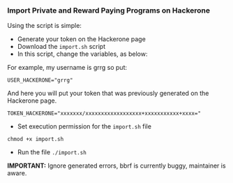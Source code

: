 ### Import Private and Reward Paying Programs on Hackerone

Using the script is simple:

- Generate your token on the Hackerone page
- Download the ```import.sh``` script
- In this script, change the variables, as below:

For example, my username is grrg so put:

```USER_HACKERONE="grrg"```

And here you will put your token that was previously generated on the Hackerone page.

```TOKEN_HACKERONE="xxxxxxx/xxxxxxxxxxxxxxxxxx+xxxxxxxxxxx+xxxx="```

- Set execution permission for the ```import.sh``` file
 
```chmod +x import.sh```

- Run the file
```./import.sh```

**IMPORTANT:** Ignore generated errors, bbrf is currently buggy, maintainer is aware.
